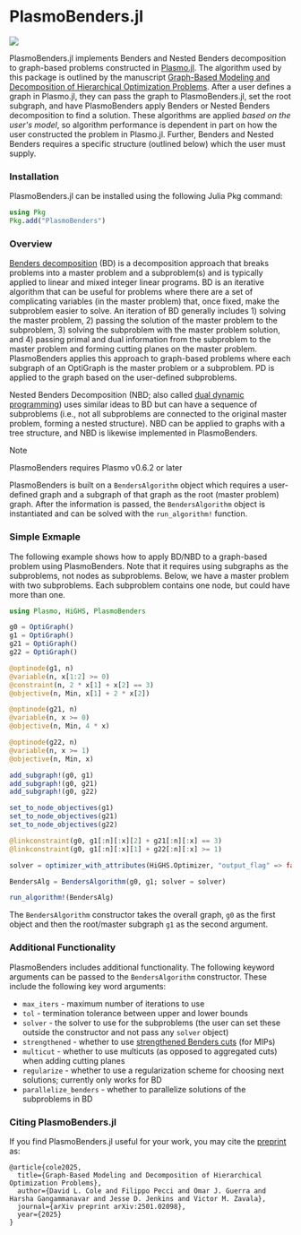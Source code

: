 # PlasmoBenders.jl

[![](https://img.shields.io/badge/docs-dev-blue.svg)](https://plasmo-dev.github.io/PlasmoAlgorithms.jl/dev/PlasmoBenders/introduction/)


PlasmoBenders.jl implements Benders and Nested Benders decomposition to graph-based problems constructed in [Plasmo.jl](https://github.com/plasmo-dev/Plasmo.jl). The algorithm used by this package is outlined by the manuscript [Graph-Based Modeling and Decomposition of Hierarchical Optimization Problems](https://arxiv.org/pdf/2501.02098). After a user defines a graph in Plasmo.jl, they can pass the graph to PlasmoBenders.jl, set the root subgraph, and have PlasmoBenders apply Benders or Nested Benders decomposition to find a solution. These algorithms are applied *based on the user's model*, so algorithm performance is dependent in part on how the user constructed the problem in Plasmo.jl. Further, Benders and Nested Benders requires a specific structure (outlined below) which the user must supply. 

### Installation

PlasmoBenders.jl can be installed using the following Julia Pkg command: 

```julia
using Pkg
Pkg.add("PlasmoBenders")
```

### Overview

[Benders decomposition](https://en.wikipedia.org/wiki/Benders_decomposition) (BD) is a decomposition approach that breaks problems into a master problem and a subproblem(s) and is typically applied to linear and mixed integer linear programs. BD is an iterative algorithm that can be useful for problems where there are a set of complicating variables (in the master problem) that, once fixed, make the subproblem easier to solve. An iteration of BD generally includes 1) solving the master problem, 2) passing the solution of the master problem to the subproblem, 3) solving the subproblem with the master problem solution, and 4) passing primal and dual information from the subproblem to the master problem and forming cutting planes on the master problem. PlasmoBenders applies this approach to graph-based problems where each subgraph of an OptiGraph is the master problem or a subproblem. PD is applied to the graph based on the user-defined subproblems. 

Nested Benders Decomposition (NBD; also called [dual dynamic programming](https://doi.org/10.1016/j.compchemeng.2021.107265)) uses similar ideas to BD but can have a sequence of subproblems (i.e., not all subproblems are connected to the original master problem, forming a nested structure). NBD can be applied to graphs with a tree structure, and NBD is likewise implemented in PlasmoBenders.

> [!NOTE]  
> PlasmoBenders requires Plasmo v0.6.2 or later

PlasmoBenders is built on a `BendersAlgorithm` object which requires a user-defined graph and a subgraph of that graph as the root (master problem) graph. After the information is passed, the `BendersAlgorithm` object is instantiated and can be solved with the `run_algorithm!` function.


### Simple Exmaple
The following example shows how to apply BD/NBD to a graph-based problem using PlasmoBenders. Note that it requires using subgraphs as the subproblems, not nodes as subproblems. Below, we have a master problem with two subproblems. Each subproblem contains one node, but could have more than one.

```julia
using Plasmo, HiGHS, PlasmoBenders

g0 = OptiGraph()
g1 = OptiGraph()
g21 = OptiGraph()
g22 = OptiGraph()

@optinode(g1, n)
@variable(n, x[1:2] >= 0)
@constraint(n, 2 * x[1] + x[2] == 3)
@objective(n, Min, x[1] + 2 * x[2])

@optinode(g21, n)
@variable(n, x >= 0)
@objective(n, Min, 4 * x)

@optinode(g22, n)
@variable(n, x >= 1)
@objective(n, Min, x)

add_subgraph!(g0, g1)
add_subgraph!(g0, g21)
add_subgraph!(g0, g22)

set_to_node_objectives(g1)
set_to_node_objectives(g21)
set_to_node_objectives(g22)

@linkconstraint(g0, g1[:n][:x][2] + g21[:n][:x] == 3)
@linkconstraint(g0, g1[:n][:x][1] + g22[:n][:x] >= 1)

solver = optimizer_with_attributes(HiGHS.Optimizer, "output_flag" => false)

BendersAlg = BendersAlgorithm(g0, g1; solver = solver)

run_algorithm!(BendersAlg)
```

The `BendersAlgorithm` constructor takes the overall graph, `g0` as the first object and then the root/master subgraph `g1` as the second argument. 

### Additional Functionality

PlasmoBenders includes additional functionality. The following keyword arguments can be passed to the `BendersAlgorithm` constructor. These include the following key word arguments: 

 * `max_iters` - maximum number of iterations to use
 * `tol` - termination tolerance between upper and lower bounds
 * `solver` - the solver to use for the subproblems (the user can set these outside the constructor and not pass any `solver` object)
 * `strengthened` - whether to use [strengthened Benders cuts](https://link.springer.com/article/10.1007/s10107-018-1249-5) (for MIPs)
 * `multicut` - whether to use multicuts (as opposed to aggregated cuts) when adding cutting planes
 * `regularize` - whether to use a regularization scheme for choosing next solutions; currently only works for BD
 * `parallelize_benders` - whether to parallelize solutions of the subproblems in BD

### Citing PlasmoBenders.jl

If you find PlasmoBenders.jl useful for your work, you may cite the [preprint](https://arxiv.org/pdf/2501.02098) as:
```
@article{cole2025,
  title={Graph-Based Modeling and Decomposition of Hierarchical Optimization Problems},
  author={David L. Cole and Filippo Pecci and Omar J. Guerra and Harsha Gangammanavar and Jesse D. Jenkins and Victor M. Zavala},
  journal={arXiv preprint arXiv:2501.02098},
  year={2025}
}
```
